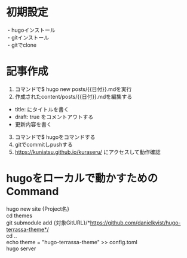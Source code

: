 # 初期設定

・hugoインストール    
・gitインストール    
・gitでclone     




# 記事作成
1. コマンドで$ hugo new posts/{{日付}}.mdを実行    
2. 作成されたcontent/posts/{{日付}}.mdを編集する    
  * title: にタイトルを書く    
  * draft: true をコメントアウトする    
  * 更新内容を書く     
3. コマンドで$ hugoをコマンドする    
4. gitでcommitしpushする    
5. https://kuniatsu.github.io/kuraseru/  にアクセスして動作確認    






# hugoをローカルで動かすためのCommand

hugo new site {Project名}  
cd themes  
git submodule add  {対象GitURL}/*https://github.com/danielkvist/hugo-terrassa-theme*/  
cd ..  
echo theme = \"hugo-terrassa-theme\" >> config.toml   
hugo server  
  
  




